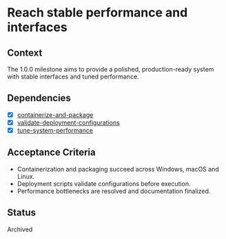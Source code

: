 # Reach stable performance and interfaces

## Context
The 1.0.0 milestone aims to provide a polished, production-ready system with
stable interfaces and tuned performance.

## Dependencies
- [x] [containerize-and-package](containerize-and-package.md)
- [x] [validate-deployment-configurations](./validate-deployment-configurations.md)
- [x] [tune-system-performance](archive/tune-system-performance.md)

## Acceptance Criteria
- Containerization and packaging succeed across Windows, macOS and Linux.
- Deployment scripts validate configurations before execution.
- Performance bottlenecks are resolved and documentation finalized.

## Status
Archived
